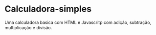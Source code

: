 # Calculadora-simples
Uma calculadora basica com HTML e Javascritp com adição, subtração, multiplicação e divisão.

